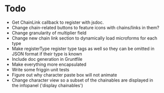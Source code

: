 Todo
====

*   Get ChainLink callback to register with jsdoc.
*   Change chain-related buttons to feature icons with chains/links in them?
*   Change granularity of multiplier field
*   Change new chain link section to dynamically load microforms for each type
*   Make registerType register type tags as well so they can be omitted in JSON format if their type is known
*   Include doc generation in Gruntfile
*   Make everything more encapsulated
*   Write some friggin unit tests
*   Figure out why character paste box will not animate
*   Change character view so a subset of the chainables are displayed in the infopanel ('display chainables')
